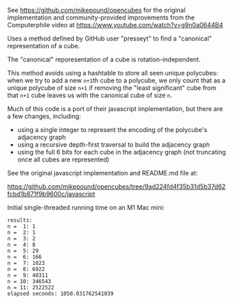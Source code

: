 
See https://github.com/mikepound/opencubes for the original implementation and community-provided improvements from the Computerphile video at https://www.youtube.com/watch?v=g9n0a0644B4

Uses a method defined by GitHub user "presseyt" to find a "canonical" representation of a cube.

The "canonical" reporesentation of a cube is rotation-independent.

This method avoids using a hashtable to store all seen unique polycubes: when we try to add a new `n+1`th cube to a polycube, we only count that as a unique polycube of size `n+1` if removing the "least significant" cube from that `n+1` cube leaves us with the canonical cube of size `n`.

Much of this code is a port of their javascript implementation, but there are a few changes, including:

- using a single integer to represent the encoding of the polycube's adjacency graph
- using a recursive depth-first traversal to build the adjacency graph
- using the full 6 bits for each cube in the adjacency graph (not truncating once all cubes are represented)

See the original javascript implementation and README.md file at:

https://github.com/mikepound/opencubes/tree/9ad224fd4f35b31d5b37d62fcbd1b871f9b9600c/javascript


Initial single-threaded running time on an M1 Mac mini:
```
results:
n =  1: 1
n =  2: 1
n =  3: 2
n =  4: 8
n =  5: 29
n =  6: 166
n =  7: 1023
n =  8: 6922
n =  9: 48311
n = 10: 346543
n = 11: 2522522
elapsed seconds: 1050.031762541039
```